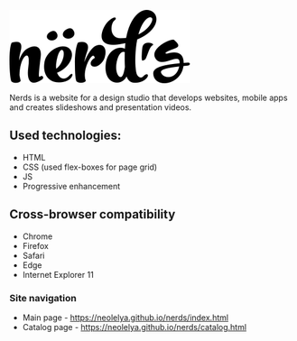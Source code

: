 ![Nerds Logo](/img/nerds-logo.svg)

Nerds is a website for a design studio that develops websites, mobile apps and creates slideshows and presentation videos.


## Used technologies: 
* HTML
* CSS (used flex-boxes for page grid)
* JS
* Progressive enhancement


## Cross-browser compatibility
* Chrome 
* Firefox 
* Safari 
* Edge 
* Internet Explorer 11


### Site navigation 
* Main page - https://neolelya.github.io/nerds/index.html
* Catalog page - https://neolelya.github.io/nerds/catalog.html
